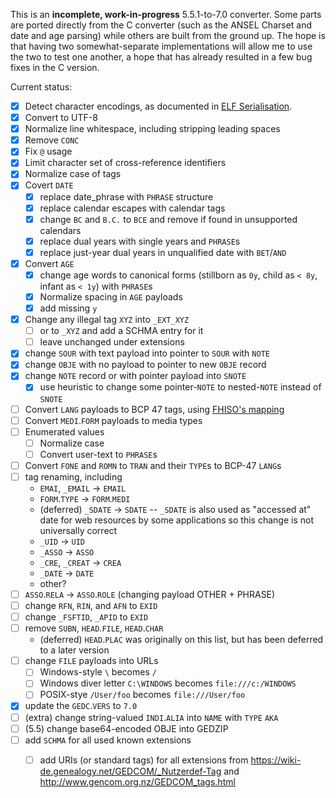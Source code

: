 This is an **incomplete, work-in-progress** 5.5.1-to-7.0 converter.
Some parts are ported directly from the C converter (such as the ANSEL Charset and date and age parsing) while others are built from the ground up. The hope is that having two somewhat-separate implementations will allow me to use the two to test one another, a hope that has already resulted in a few bug fixes in the C version.

Current status:

- [x] Detect character encodings, as documented in [ELF Serialisation](https://fhiso.org/TR/elf-serialisation).
- [x] Convert to UTF-8
- [x] Normalize line whitespace, including stripping leading spaces
- [x] Remove `CONC`
- [x] Fix `@` usage
- [x] Limit character set of cross-reference identifiers
- [x] Normalize case of tags
- [x] Covert `DATE`
    - [x] replace date_phrase with `PHRASE` structure
    - [x] replace calendar escapes with calendar tags
    - [x] change `BC` and `B.C.` to `BCE` and remove if found in unsupported calendars
    - [x] replace dual years with single years and `PHRASE`s
    - [x] replace just-year dual years in unqualified date with `BET`/`AND`
- [x] Convert `AGE`
    - [x] change age words to canonical forms (stillborn as `0y`, child as `< 8y`, infant as `< 1y`) with `PHRASE`s
    - [x] Normalize spacing in `AGE` payloads
    - [x] add missing `y`
- [x] Change any illegal tag `XYZ` into `_EXT_XYZ`
    - [ ] or to `_XYZ` and add a SCHMA entry for it
    - [ ] leave unchanged under extensions
- [x] change `SOUR` with text payload into pointer to `SOUR` with `NOTE`
- [x] change `OBJE` with no payload to pointer to new `OBJE` record
- [x] change `NOTE` record or with pointer payload into `SNOTE`
    - [x] use heuristic to change some pointer-`NOTE` to nested-`NOTE` instead of `SNOTE`
- [ ] Convert `LANG` payloads to BCP 47 tags, using [FHISO's mapping](https://github.com/fhiso/legacy-format/blob/master/languages.tsv)
- [ ] Convert `MEDI`.`FORM` payloads to media types
- [ ] Enumerated values
    - [ ] Normalize case
    - [ ] Convert user-text to `PHRASE`s
- [ ] Convert `FONE` and `ROMN` to `TRAN` and their `TYPE`s to BCP-47 `LANG`s
- [ ] tag renaming, including
    - `EMAI`, `_EMAIL` → `EMAIL`
    - `FORM`.`TYPE` → `FORM`.`MEDI`
    - (deferred) `_SDATE` → `SDATE` -- `_SDATE` is also used as "accessed at" date for web resources by some applications so this change is not universally correct
    - `_UID` → `UID`
    - `_ASSO` → `ASSO`
    - `_CRE`, `_CREAT` → `CREA`
    - `_DATE` → `DATE`
    - other?
- [ ] `ASSO`.`RELA` → `ASSO`.`ROLE` (changing payload OTHER + PHRASE)
- [ ] change `RFN`, `RIN`, and `AFN` to `EXID`
- [ ] change `_FSFTID`, `_APID` to `EXID`
- [ ] remove `SUBN`, `HEAD`.`FILE`, `HEAD`.`CHAR`
    - (deferred) `HEAD`.`PLAC` was originally on this list, but has been deferred to a later version
- [ ] change `FILE` payloads into URLs
    - [ ] Windows-style `\` becomes `/`
    - [ ] Windows diver letter `C:\WINDOWS` becomes `file:///c:/WINDOWS`
    - [ ] POSIX-stye `/User/foo` becomes `file:///User/foo`
- [x] update the `GEDC`.`VERS` to `7.0`
- [ ] (extra) change string-valued `INDI`.`ALIA` into `NAME` with `TYPE` `AKA`
- [ ] (5.5) change base64-encoded OBJE into GEDZIP
- [ ] add `SCHMA` for all used known extensions
    - [ ] add URIs (or standard tags) for all extensions from <https://wiki-de.genealogy.net/GEDCOM/_Nutzerdef-Tag> and <http://www.gencom.org.nz/GEDCOM_tags.html>

